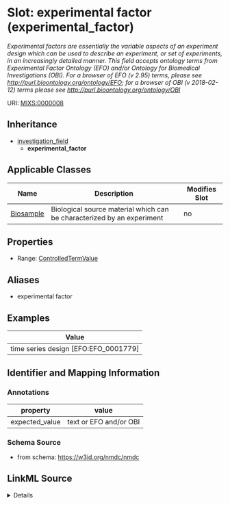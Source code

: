 # Slot: experimental factor (experimental_factor)


_Experimental factors are essentially the variable aspects of an experiment design which can be used to describe an experiment, or set of experiments, in an increasingly detailed manner. This field accepts ontology terms from Experimental Factor Ontology (EFO) and/or Ontology for Biomedical Investigations (OBI). For a browser of EFO (v 2.95) terms, please see http://purl.bioontology.org/ontology/EFO; for a browser of OBI (v 2018-02-12) terms please see http://purl.bioontology.org/ontology/OBI_



URI: [MIXS:0000008](https://w3id.org/mixs/0000008)




## Inheritance

* [investigation_field](investigation_field.md)
    * **experimental_factor**





## Applicable Classes

| Name | Description | Modifies Slot |
| --- | --- | --- |
[Biosample](Biosample.md) | Biological source material which can be characterized by an experiment |  no  |







## Properties

* Range: [ControlledTermValue](ControlledTermValue.md)



## Aliases


* experimental factor




## Examples

| Value |
| --- |
| time series design [EFO:EFO_0001779] |

## Identifier and Mapping Information





### Annotations

| property | value |
| --- | --- |
| expected_value | text or EFO and/or OBI |



### Schema Source


* from schema: https://w3id.org/nmdc/nmdc




## LinkML Source

<details>
```yaml
name: experimental_factor
annotations:
  expected_value:
    tag: expected_value
    value: text or EFO and/or OBI
description: Experimental factors are essentially the variable aspects of an experiment
  design which can be used to describe an experiment, or set of experiments, in an
  increasingly detailed manner. This field accepts ontology terms from Experimental
  Factor Ontology (EFO) and/or Ontology for Biomedical Investigations (OBI). For a
  browser of EFO (v 2.95) terms, please see http://purl.bioontology.org/ontology/EFO;
  for a browser of OBI (v 2018-02-12) terms please see http://purl.bioontology.org/ontology/OBI
title: experimental factor
examples:
- value: time series design [EFO:EFO_0001779]
from_schema: https://w3id.org/nmdc/nmdc
aliases:
- experimental factor
rank: 1000
is_a: investigation field
string_serialization: '{termLabel} {[termID]}|{text}'
slot_uri: MIXS:0000008
multivalued: false
alias: experimental_factor
domain_of:
- Biosample
range: ControlledTermValue

```
</details>